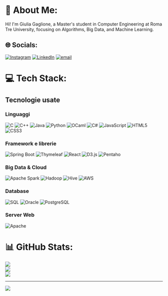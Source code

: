 # 🤖 About Me:
Hi! I'm Giulia Gaglione, a Master's student in Computer Engineering at Roma Tre University, focusing on Algorithms, Big Data, and Machine Learning.  


## 🌐 Socials:
[![Instagram](https://img.shields.io/badge/Instagram-%23E4405F.svg?logo=Instagram&logoColor=white)](https://instagram.com/giulia.ggln) [![LinkedIn](https://img.shields.io/badge/LinkedIn-%230077B5.svg?logo=linkedin&logoColor=white)](https://www.linkedin.com/in/giulia-gaglione-9bb926234/) [![email](https://img.shields.io/badge/Email-D14836?logo=gmail&logoColor=white)](mailto:giulia.gaglione02@gmail.com) 

# 💻 Tech Stack:
## Tecnologie usate

### Linguaggi
![C](https://img.shields.io/badge/C-%2300599C.svg?style=for-the-badge&logo=c&logoColor=white)
![C++](https://img.shields.io/badge/C++-%2300599C.svg?style=for-the-badge&logo=c%2B%2B&logoColor=white)
![Java](https://img.shields.io/badge/Java-%23ED8B00.svg?style=for-the-badge&logo=java&logoColor=white)
![Python](https://img.shields.io/badge/Python-%233776AB.svg?style=for-the-badge&logo=python&logoColor=white)
![OCaml](https://img.shields.io/badge/OCaml-%23EC6813.svg?style=for-the-badge&logo=ocaml&logoColor=white)
![C#](https://img.shields.io/badge/C%23-%23239120.svg?style=for-the-badge&logo=c-sharp&logoColor=white)
![JavaScript](https://img.shields.io/badge/JavaScript-%23F7DF1E.svg?style=for-the-badge&logo=javascript&logoColor=black)
![HTML5](https://img.shields.io/badge/HTML5-%23E34F26.svg?style=for-the-badge&logo=html5&logoColor=white)
![CSS3](https://img.shields.io/badge/CSS3-%231572B6.svg?style=for-the-badge&logo=css3&logoColor=white)

### Framework e librerie
![Spring Boot](https://img.shields.io/badge/Spring_Boot-%2366BB6A.svg?style=for-the-badge&logo=springboot&logoColor=white)
![Thymeleaf](https://img.shields.io/badge/Thymeleaf-%2334B97F.svg?style=for-the-badge&logo=thymeleaf&logoColor=white)
![React](https://img.shields.io/badge/React-%2320232a.svg?style=for-the-badge&logo=react&logoColor=%2361DAFB)
![D3.js](https://img.shields.io/badge/D3.js-%23F9A03C.svg?style=for-the-badge&logo=d3.js&logoColor=white)
![Pentaho](https://img.shields.io/badge/Pentaho-%230073C9.svg?style=for-the-badge&logo=pentaho&logoColor=white)

### Big Data & Cloud
![Apache Spark](https://img.shields.io/badge/Apache_Spark-%23E25A1C.svg?style=for-the-badge&logo=apache-spark&logoColor=white)
![Hadoop](https://img.shields.io/badge/Hadoop-%23EE7326.svg?style=for-the-badge&logo=apache-hadoop&logoColor=white)
![Hive](https://img.shields.io/badge/Apache_Hive-%23DD4814.svg?style=for-the-badge&logo=apache-hive&logoColor=white)
![AWS](https://img.shields.io/badge/AWS-%23FF9900.svg?style=for-the-badge&logo=amazon-aws&logoColor=white)

### Database
![SQL](https://img.shields.io/badge/SQL-%23007ACC.svg?style=for-the-badge&logo=sql&logoColor=white)
![Oracle](https://img.shields.io/badge/Oracle-F80000?style=for-the-badge&logo=oracle&logoColor=white)
![PostgreSQL](https://img.shields.io/badge/PostgreSQL-%23336791.svg?style=for-the-badge&logo=postgresql&logoColor=white)

### Server Web
![Apache](https://img.shields.io/badge/Apache-%23D22128.svg?style=for-the-badge&logo=apache&logoColor=white)

   
# 📊 GitHub Stats:
![](https://github-readme-stats.vercel.app/api?username=giug2&theme=aura&hide_border=true&include_all_commits=false&count_private=false)<br/>
![](https://nirzak-streak-stats.vercel.app/?user=giug2&theme=aura&hide_border=true)<br/>
![](https://github-readme-stats.vercel.app/api/top-langs/?username=giug2&theme=aura&hide_border=true&include_all_commits=false&count_private=false&layout=compact)

---
[![](https://visitcount.itsvg.in/api?id=giug2&icon=0&color=0)](https://visitcount.itsvg.in)
